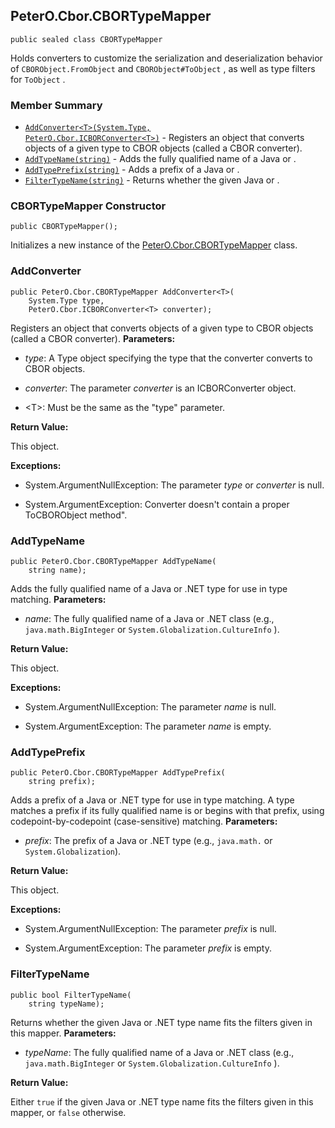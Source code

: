 ## PeterO.Cbor.CBORTypeMapper

    public sealed class CBORTypeMapper

 Holds converters to customize the serialization and deserialization behavior of  `CBORObject.FromObject`  and  `CBORObject#ToObject`  , as well as type filters for  `ToObject`  .

### Member Summary
* <code>[AddConverter&lt;T&gt;(System.Type, PeterO.Cbor.ICBORConverter&lt;T&gt;)](#AddConverter_T_System_Type_PeterO_Cbor_ICBORConverter_T)</code> - Registers an object that converts objects of a given type to CBOR objects (called a CBOR converter).
* <code>[AddTypeName(string)](#AddTypeName_string)</code> - Adds the fully qualified name of a Java or .
* <code>[AddTypePrefix(string)](#AddTypePrefix_string)</code> - Adds a prefix of a Java or .
* <code>[FilterTypeName(string)](#FilterTypeName_string)</code> - Returns whether the given Java or .

<a id="Void_ctor"></a>
### CBORTypeMapper Constructor

    public CBORTypeMapper();

 Initializes a new instance of the [PeterO.Cbor.CBORTypeMapper](PeterO.Cbor.CBORTypeMapper.md) class.  <a id="AddConverter_T_System_Type_PeterO_Cbor_ICBORConverter_T"></a>
### AddConverter

    public PeterO.Cbor.CBORTypeMapper AddConverter<T>(
        System.Type type,
        PeterO.Cbor.ICBORConverter<T> converter);

 Registers an object that converts objects of a given type to CBOR objects (called a CBOR converter).  <b>Parameters:</b>

 * <i>type</i>: A Type object specifying the type that the converter converts to CBOR objects.

 * <i>converter</i>: The parameter  <i>converter</i>
 is an ICBORConverter object.

 * &lt;T&gt;: Must be the same as the "type" parameter.

<b>Return Value:</b>

This object.

<b>Exceptions:</b>

 * System.ArgumentNullException:
The parameter  <i>type</i>
 or  <i>converter</i>
 is null.

 * System.ArgumentException:
Converter doesn't contain a proper ToCBORObject method".

<a id="AddTypeName_string"></a>
### AddTypeName

    public PeterO.Cbor.CBORTypeMapper AddTypeName(
        string name);

 Adds the fully qualified name of a Java or .NET type for use in type matching.  <b>Parameters:</b>

 * <i>name</i>: The fully qualified name of a Java or .NET class (e.g.,  `java.math.BigInteger`  or  `System.Globalization.CultureInfo`  ).

<b>Return Value:</b>

This object.

<b>Exceptions:</b>

 * System.ArgumentNullException:
The parameter  <i>name</i>
 is null.

 * System.ArgumentException:
The parameter  <i>name</i>
 is empty.

<a id="AddTypePrefix_string"></a>
### AddTypePrefix

    public PeterO.Cbor.CBORTypeMapper AddTypePrefix(
        string prefix);

 Adds a prefix of a Java or .NET type for use in type matching. A type matches a prefix if its fully qualified name is or begins with that prefix, using codepoint-by-codepoint (case-sensitive) matching.  <b>Parameters:</b>

 * <i>prefix</i>: The prefix of a Java or .NET type (e.g., `java.math.` or `System.Globalization`).

<b>Return Value:</b>

This object.

<b>Exceptions:</b>

 * System.ArgumentNullException:
The parameter  <i>prefix</i>
 is null.

 * System.ArgumentException:
The parameter  <i>prefix</i>
 is empty.

<a id="FilterTypeName_string"></a>
### FilterTypeName

    public bool FilterTypeName(
        string typeName);

 Returns whether the given Java or .NET type name fits the filters given in this mapper.  <b>Parameters:</b>

 * <i>typeName</i>: The fully qualified name of a Java or .NET class (e.g.,  `java.math.BigInteger`  or  `System.Globalization.CultureInfo`  ).

<b>Return Value:</b>

Either  `true`  if the given Java or .NET type name fits the filters given in this mapper, or  `false`  otherwise.
